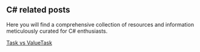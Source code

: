 ## C# related posts

Here you will find a comprehensive collection of resources and information meticulously curated for C# enthusiasts.

<div class="row g-0 my-5">
    <div class="list-group card col-lg-4 col-md-6">
        <a href="task-yoki-valuetask.html" class="list-group-item list-group-item-action">Task vs ValueTask</a>
    </div>
</div>